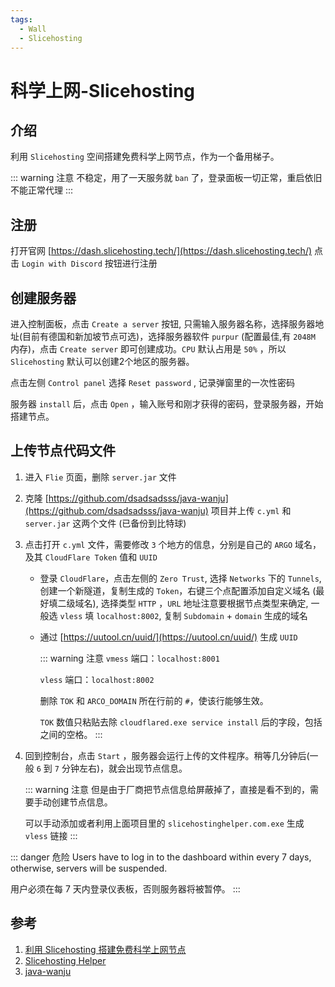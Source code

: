 ```yaml
---
tags:
  - Wall
  - Slicehosting
---
```

# 科学上网-Slicehosting

## 介绍
利用 `Slicehosting` 空间搭建免费科学上网节点，作为一个备用梯子。

::: warning 注意
不稳定，用了一天服务就 `ban` 了，登录面板一切正常，重启依旧不能正常代理
:::

## 注册
打开官网 [https://dash.slicehosting.tech/](https://dash.slicehosting.tech/) 点击 `Login with Discord` 按钮进行注册

## 创建服务器
进入控制面板，点击 `Create a server` 按钮, 只需输入服务器名称，选择服务器地址(目前有德国和新加坡节点可选)，选择服务器软件 `purpur` (配置最佳,有 `2048M` 内存)，点击 `Create server` 即可创建成功。`CPU` 默认占用是 `50%` ，所以 `Slicehosting` 默认可以创建2个地区的服务器。

点击左侧 `Control panel` 选择 `Reset password` , 记录弹窗里的一次性密码

服务器 `install` 后，点击 `Open` ，输入账号和刚才获得的密码，登录服务器，开始搭建节点。

## 上传节点代码文件

1. 进入 `Flie` 页面，删除 `server.jar` 文件

1. 克隆 [https://github.com/dsadsadsss/java-wanju](https://github.com/dsadsadsss/java-wanju) 项目并上传 `c.yml` 和 `server.jar` 这两个文件 (已备份到比特球)

1. 点击打开 `c.yml` 文件，需要修改 `3` 个地方的信息，分别是自己的 `ARGO` 域名，及其 `CloudFlare Token` 值和 `UUID`

    * 登录 `CloudFlare`，点击左侧的 `Zero Trust`, 选择 `Networks` 下的 `Tunnels`, 创建一个新隧道，复制生成的 `Token`，右键三个点配置添加自定义域名 (最好填二级域名), 选择类型 `HTTP` ，`URL` 地址注意要根据节点类型来确定, 一般选 `vless` 填 `localhost:8002`, 复制 `Subdomain`  + `domain` 生成的域名

    * 通过 [https://uutool.cn/uuid/](https://uutool.cn/uuid/) 生成 `UUID`

      ::: warning 注意
      `vmess` 端口：`localhost:8001`

      `vless` 端口：`localhost:8002`

      删除 `TOK` 和 `ARCO_DOMAIN` 所在行前的 `#`，使该行能够生效。

      `TOK` 数值只粘贴去除 `cloudflared.exe service install` 后的字段，包括之间的空格。
      :::

1. 回到控制台，点击 `Start` ，服务器会运行上传的文件程序。稍等几分钟后(一般 `6` 到 `7` 分钟左右)，就会出现节点信息。

      ::: warning 注意
      但是由于厂商把节点信息给屏蔽掉了，直接是看不到的，需要手动创建节点信息。

      可以手动添加或者利用上面项目里的 `slicehostinghelper.com.exe` 生成 `vless` 链接
      :::

::: danger 危险
Users have to log in to the dashboard within every 7 days, otherwise, servers will be suspended.

用户必须在每 7 天内登录仪表板，否则服务器将被暂停。
:::

## 参考
1. [利用 Slicehosting 搭建免费科学上网节点](https://www.5iehome.cc/archives/using-slicehosting-to-build-free-node.html)
1. [Slicehosting Helper](https://github.com/shiteThings/slicehosting)
1. [java-wanju](https://github.com/dsadsadsss/java-wanju)
